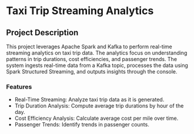# Taxi Trip Streaming Analytics
## Project Description
This project leverages Apache Spark and Kafka to perform real-time streaming analytics on taxi trip data. The analytics focus on understanding patterns in trip durations, cost efficiencies, and passenger trends. The system ingests real-time data from a Kafka topic, processes the data using Spark Structured Streaming, and outputs insights through the console.

### Features
- Real-Time Streaming: Analyze taxi trip data as it is generated.
- Trip Duration Analysis: Compute average trip durations by hour of the day.
- Cost Efficiency Analysis: Calculate average cost per mile over time.
- Passenger Trends: Identify trends in passenger counts.

